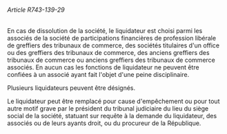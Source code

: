 ###### Article R743-139-29

En cas de dissolution de la société, le liquidateur est choisi parmi les associés de la société de participations financières de profession libérale de greffiers des tribunaux de commerce, des sociétés titulaires d'un office ou des greffiers des tribunaux de commerce, des anciens greffiers des tribunaux de commerce ou anciens greffiers des tribunaux de commerce associés. En aucun cas les fonctions de liquidateur ne peuvent être confiées à un associé ayant fait l'objet d'une peine disciplinaire.

Plusieurs liquidateurs peuvent être désignés.

Le liquidateur peut être remplacé pour cause d'empêchement ou pour tout autre motif grave par le président du tribunal judiciaire du lieu du siège social de la société, statuant sur requête à la demande du liquidateur, des associés ou de leurs ayants droit, ou du procureur de la République.

